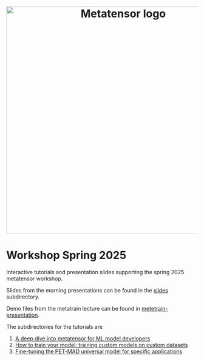 <h1 align="center">
    <img src="https://raw.githubusercontent.com/metatensor/metatensor/refs/heads/main/docs/static/images/metatensor-horizontal-dark.png" alt="Metatensor logo" width="600"/>
</h1>

# Workshop Spring 2025

Interactive tutorials and presentation slides supporting the spring 2025 metatensor workshop.

Slides from the morning presentations can be found in the [slides](slides/) subdirectory.

Demo files from the metatrain lecture can be found in [metetrain-presentation](metetrain-presentation/).

The subdirectories for the tutorials are

1. [A deep dive into metatensor for ML model developers](metatensor-metatomic/)
1. [How to train your model: training custom models on custom datasets](training-custom-models/)
1. [Fine-tuning the PET-MAD universal model for specific applications](finetuning/)
